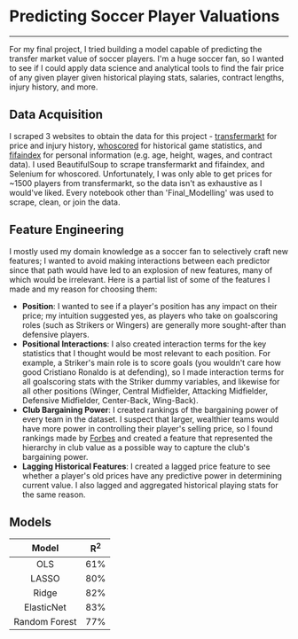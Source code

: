 # Predicting Soccer Player Valuations
***

For my final project, I tried building a model capable of predicting the transfer market value of soccer players. I'm a huge soccer fan, so I wanted to see if I could apply data science and analytical tools to find the fair price of any given player given historical playing stats, salaries, contract lengths, injury history, and more.

## Data Acquisition

I scraped 3 websites to obtain the data for this project - [transfermarkt](https://www.transfermarkt.com/) for price and injury history, [whoscored](https://www.whoscored.com/) for historical game statistics, and [fifaindex](https://www.fifaindex.com/) for personal information (e.g. age, height, wages, and contract data). I used BeautifulSoup to scrape transfermarkt and fifaindex, and Selenium for whoscored. Unfortunately, I was only able to get prices for ~1500 players from transfermarkt, so the data isn't as exhaustive as I would've liked. Every notebook other than 'Final_Modelling' was used to scrape, clean, or join the data. 

## Feature Engineering

I mostly used my domain knowledge as a soccer fan to selectively craft new features; I wanted to avoid making interactions between each predictor since that path would have led to an explosion of new features, many of which would be irrelevant. Here is a partial list of some of the features I made and my reason for choosing them:

- **Position**: I wanted to see if a player's position has any impact on their price; my intuition suggested yes, as players who take on goalscoring roles (such as Strikers or Wingers) are generally more sought-after than defensive players.
- **Positional Interactions**: I also created interaction terms for the key statistics that I thought would be most relevant to each position. For example, a Striker's main role is to score goals (you wouldn't care how good Cristiano Ronaldo is at defending), so I made interaction terms for all goalscoring stats with the Striker dummy variables, and likewise for all other positions (Winger, Central Midfielder, Attacking Midfielder, Defensive Midfielder, Center-Back, Wing-Back). 
- **Club Bargaining Power**: I created rankings of the bargaining power of every team in the dataset. I suspect that larger, wealthier teams would have more power in controlling their player's selling price, so I found rankings made by [Forbes](https://www.forbes.com/sites/forbespr/2018/06/12/forbes-releases-15th-annual-list-of-the-worlds-most-valuable-soccer-teams/) and created a feature that represented the hierarchy in club value as a possible way to capture the club's bargaining power. 
- **Lagging Historical Features**: I created a lagged price feature to see whether a player's old prices have any predictive power in determining current value. I also lagged and aggregated historical playing stats for the same reason. 

## Models

| Model         | R<sup>2</sup> | 
|:------------: |:-------------:|
| OLS           | 61% |
| LASSO         | 80%      |
| Ridge         | 82%      |
| ElasticNet    | 83% |
| Random Forest | 77%      |


